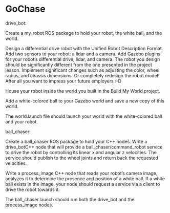 # GoChase
drive_bot:

Create a my_robot ROS package to hold your robot, the white ball, and the world.

Design a differential drive robot with the Unified Robot Description Format. Add two sensors to your robot: a lidar and a camera. Add Gazebo plugins for your robot’s differential drive, lidar, and camera. The robot you design should be significantly different from the one presented in the project lesson. Implement significant changes such as adjusting the color, wheel radius, and chassis dimensions. Or completely redesign the robot model! After all you want to impress your future employers :-D

House your robot inside the world you built in the Build My World project.

Add a white-colored ball to your Gazebo world and save a new copy of this world.

The world.launch file should launch your world with the white-colored ball and your robot.

ball_chaser:

Create a ball_chaser ROS package to hold your C++ nodes.
Write a drive_botC++ node that will provide a ball_chaser/command_robot service to drive the robot by controlling its linear x and angular z velocities. The service should publish to the wheel joints and return back the requested velocities.

Write a process_image C++ node that reads your robot’s camera image, analyzes it to determine the presence and position of a white ball. If a white ball exists in the image, your node should request a service via a client to drive the robot towards it.

The ball_chaser.launch should run both the drive_bot and the process_image nodes.
